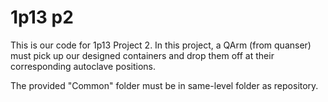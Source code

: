 # 1p13 p2
This is our code for 1p13 Project 2. In this project, a QArm (from quanser) must pick up our designed containers and drop them off at their corresponding autoclave positions.

The provided "Common" folder must be in same-level folder as repository.